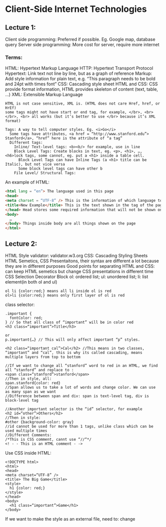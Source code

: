# Client-Side Internet Technologies
## Lecture 1:
Client side programming: Preferred if possible. Eg. Google map, database query
Server side programming: More cost for server, require more internet

### Terms:
HTML: Hypertext Markup Language
HTTP: Hypertext Transport Protocol
  Hypertext: Link text not line by line, but as a graph of reference
  Markup: Add style information for plain text, e.g. “This paragraph needs to be bold and 24pt with times font”
CSS: Cascading style sheet
  HTML and CSS: CSS provide format information, HTML provides skeleton of content (text, table, …)
XML: Extensible Markup Language
```
HTML is not case sensitive, XML is. (HTML does not care Href, href, or HrEf)
some tags might not have start or end tag, for example, </br>, <br></br>, <br> all works (but it’s better to use </br> because it’s XML format)

Tags: A way to tell computer styles. Eg. <i>Go</i>
  Some tags have attributes, <a href = “http://www.stanford.edu”> Stanford</a>, “href” here is the attribute of “a tag”
  Different tags:
    Inline/ Text-level tags: <b><b/> for example, use in line
    Block Level Tags: Create blocks in text, eg. <p>, <h1>, …, <h6>lock tags, some cannot, eg. put a <h1> inside a table cell.
      Block Level Tags can have Inline Tags (a <h1> title can be Italic), but not vice versa
      Some block level tags can have other b
    File Level/ Structural Tags:
```

An example of HTML:
```html
<html lang = “en”> The language used in this page
<head>
<meta charset = “UTF-8” /> This is the information of which language to use, eg. English not Japnese
<title>New Example</title> This is the text shown in the tag of the page
</head> Head stores some required information that will not be shown on page
<body>
  …
</body> Things inside body are all things shown on the page
</html>
```

## Lecture 2:
HTML Style validator: validator.w3.org
CSS: Cascading Styling Sheets
HTML Semetics, CSS Presentaitons, their syntax are different a lot because they are in different purposes
Good points for separating HTML and CSS: can keep HTML semetics but change CSS presentations in different time
CSS Selection Decorator Block
ol: ordered list; ul: unordered list; li: list element(in both ol and ul)
```
ol li {color:red;} means all li inside ol is red
ol>li {color:red;} means only first layer of ol is red
```


class selector: 
```
.important {
  fontColor: red;
} // So that all class of “important” will be in color red
<h3 class=“important”>Title</h3>

or
p.important{…} // This will only affect important “p” styles.

<h2 class=“important cal”>Cal</h2> //This means in two classes, “important” and “cal”, this is why its called cascading, means multiple layers from top to bottom
```

```
//If we want to change all “stanford” word to red in an HTML, we find all “stanford” and replace to :
<span class=“stanford”>stanford</span>
//Then in style, all:
span.stanford{color: red}
//Span allows us to take a lot of words and change color. We can use as many span as we want
//Difference between span and div: span is text-level tag, div is block-level tag
```
```
//Another important selector is the “id” selector, for example
<h2 id=“other”>Others</h2>
//Then in style:
#other {background-color: gray}
//id cannot be used for more than 1 tags, unlike class which can be used multiple times
//Different Comments:
/*This is CSS comment, cannt use “//“*/
<! - - This is an HTML comment - ->
```
Use CSS inside HTML:
```
<!DOCTYPE html>
<html>
<head>
<meta charset=“UTF-8” />
<title> The Big Game</title>
<style>
  h1 {color: red;}
</style>
</head>
<body>
  <h1 class=“important”>Game</h1> 
</body>
```
If we want to make the style as an external file, need to: change<style> tag to <link ref = >, then move everyhing inside style (not include <style> tag):

```html
<link href=“example.css” rel = “stylesheet” />
// “stylesheet” is relationship, “rel” is different than “type”
```

One html can use multiple css. If there are conflicts for a same class in different css files, the latest file works
Similarly, one css can be applied to multiple htmls.

For some tag, for example <h1>, if we donot want the internal attributes, for example border, margin and padding, we can use the reset file:
Just google reset.css (CSS: the missing manual, myweb.com)
	
	In CSS:
	Custom Properties:
	```
	:root {--my-color: rdb(140, 21,21);}
	h1 {background-color: var(--my-color);}
	//--my-color is called custom property, kind of like variable
	```
	p {width: cal(100% - 4em)} // calculation
	```
	Property types in CSS:
	Font Properties
	Text Properties
	Box Properties
	Classification Properties
	Color and Background
	
	
